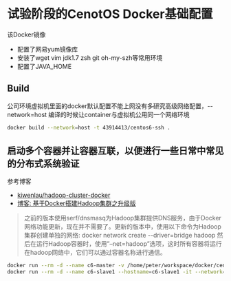 # 试验阶段的CenotOS Docker基础配置
该Docker镜像
- 配置了网易yum镜像库
- 安装了wget vim jdk1.7 zsh git oh-my-szh等常用环境
- 配置了JAVA_HOME

## Build
公司环境虚拟机里面的docker默认配置不能上网没有多研究高级网络配置，--network=host 编译的时候让container与虚拟机公用同一个网络环境
```bash
docker build --network=host -t 43914413/centos6-ssh .
```


## 启动多个容器并让容器互联，以便进行一些日常中常见的分布式系统验证
参考博客
- [kiwenlau/hadoop-cluster-docker](https://github.com/kiwenlau/hadoop-cluster-docker)
- [博客: 基于Docker搭建Hadoop集群之升级版](http://kiwenlau.com/2016/06/12/160612-hadoop-cluster-docker-update/)

>之前的版本使用serf/dnsmasq为Hadoop集群提供DNS服务，由于Docker网络功能更新，现在并不需要了。更新的版本中，使用以下命令为Hadoop集群创建单独的网络:
docker network create --driver=bridge hadoop
然后在运行Hadoop容器时，使用”–net=hadoop”选项，这时所有容器将运行在hadoop网络中，它们可以通过容器名称进行通信。

```bash
docker run --rm -d --name c6-master -v /home/peter/workspace/docker/centos/c6_1/resource:/hostvolumn --hostname=c6-master -it --network=hadoop --privileged=true 43914413/centos6-ssh
docker run --rm -d --name c6-slave1 --hostname=c6-slave1 -it --network=hadoop --privileged=true 43914413/centos6-ssh
```

